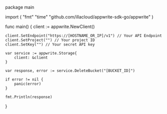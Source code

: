 package main

import (
    "fmt"
    "time"
    "github.com/illacloud/appwrite-sdk-go/appwrite"
)

func main() {
    client := appwrite.NewClient()

    client.SetEndpoint("https://[HOSTNAME_OR_IP]/v1") // Your API Endpoint
    client.SetProject("") // Your project ID
    client.SetKey("") // Your secret API key

    var service := appwrite.Storage{
        client: &client
    }

    var response, error := service.DeleteBucket("[BUCKET_ID]")

    if error != nil {
        panic(error)
    }

    fmt.Println(response)
}
